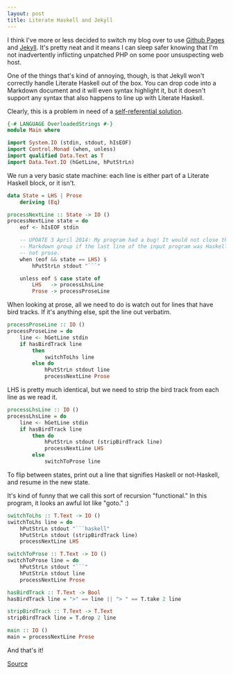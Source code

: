```yaml
---
layout: post
title: Literate Haskell and Jekyll
---
```

I think I've more or less decided to switch my blog over to use [Github Pages](http://pages.github.com/) and
[Jekyll](http://jekyllrb.com/).  It's pretty neat and it means I can sleep safer knowing that I'm not inadvertently
inflicting unpatched PHP on some poor unsuspecting web host.

One of the things that's kind of annoying, though, is that Jekyll won't correctly handle Literate Haskell out of the
box.  You can drop code into a Markdown document and it will even syntax highlight it, but it doesn't support any
syntax that also happens to line up with Literate Haskell.

Clearly, this is a problem in need of a [self-referential solution](https://github.com/andyfriesen/andyfriesen.github.io/blob/master/_lhs/lhs-to-jekyll-markdown.lhs).

```haskell
{-# LANGUAGE OverloadedStrings #-}
module Main where

import System.IO (stdin, stdout, hIsEOF)
import Control.Monad (when, unless)
import qualified Data.Text as T
import Data.Text.IO (hGetLine, hPutStrLn)
```

We run a very basic state machine: each line is either part of a Literate Haskell block, or it isn't.

```haskell
data State = LHS | Prose
    deriving (Eq)

processNextLine :: State -> IO ()
processNextLine state = do
    eof <- hIsEOF stdin

    -- UPDATE 3 April 2014: My program had a bug! It would not close the last
    -- Markdown group if the last line of the input program was Haskell code and
    -- not prose.
    when (eof && state == LHS) $
        hPutStrLn stdout "```"

    unless eof $ case state of
        LHS   -> processLhsLine
        Prose -> processProseLine
```

When looking at prose, all we need to do is watch out for lines that have bird tracks.  If it's anything else,
spit the line out verbatim.

```haskell
processProseLine :: IO ()
processProseLine = do
    line <- hGetLine stdin
    if hasBirdTrack line
        then
            switchToLhs line
        else do
            hPutStrLn stdout line
            processNextLine Prose
```

LHS is pretty much identical, but we need to strip the bird track from each line as we read it.

```haskell
processLhsLine :: IO ()
processLhsLine = do
    line <- hGetLine stdin
    if hasBirdTrack line
        then do
            hPutStrLn stdout (stripBirdTrack line)
            processNextLine LHS
        else
            switchToProse line
```

To flip between states, print out a line that signifies Haskell or not-Haskell, and resume in the new state.

It's kind of funny that we call this sort of recursion "functional."  In this program, it looks an awful lot like
"goto." :)

```haskell
switchToLhs :: T.Text -> IO ()
switchToLhs line = do
    hPutStrLn stdout "```haskell"
    hPutStrLn stdout (stripBirdTrack line)
    processNextLine LHS

switchToProse :: T.Text -> IO ()
switchToProse line = do
    hPutStrLn stdout "```"
    hPutStrLn stdout line
    processNextLine Prose

hasBirdTrack :: T.Text -> Bool
hasBirdTrack line = ">" == line || "> " == T.take 2 line

stripBirdTrack :: T.Text -> T.Text
stripBirdTrack line = T.drop 2 line

main :: IO ()
main = processNextLine Prose
```

And that's it!

[Source](https://github.com/andyfriesen/andyfriesen.github.io/blob/master/_lhs/lhs-to-jekyll-markdown.lhs)
